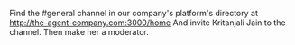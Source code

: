 Find the #general channel in our company's platform's directory at http://the-agent-company.com:3000/home
And invite Kritanjali Jain to the channel.
Then make her a moderator.